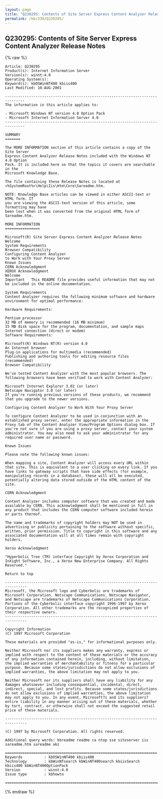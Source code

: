 ```yaml
---
layout: page
title: "Q230295: Contents of Site Server Express Content Analyzer Release Notes"
permalink: /kb/230/Q230295/
---
```


## Q230295: Contents of Site Server Express Content Analyzer Release Notes

{% raw %}

	Article: Q230295
	Product(s): Internet Information Server
	Version(s): winnt:4.0
	Operating System(s): 
	Keyword(s): kbOSWinNT400 kbiis400
	Last Modified: 10-AUG-2001
	
	-------------------------------------------------------------------------------
	The information in this article applies to:
	
	- Microsoft Windows NT version 4.0 Option Pack 
	- Microsoft Internet Information Server 4.0 
	-------------------------------------------------------------------------------
	
	SUMMARY
	=======
	
	The MORE INFORMATION section of this article contains a copy of the Site Server
	Express Content Analyzer Release Notes included with the Windows NT 4.0 Option
	Pack. It is included here so that the topics it covers are searchable in the
	Microsoft Knowledge Base.
	
	The file containing these Release Notes is located at
	<%SystemRoot%>\Help\Iis\Htm\Core\Sareadme.htm.
	
	NOTE: Knowledge Base articles can be viewed in either ASCII-text or HTML form. If
	you are viewing the ASCII-text version of this article, some formatting may have
	been lost when it was converted from the original HTML form of Sareadme.htm.
	
	MORE INFORMATION
	================
	
	Microsoft(R) Site Server Express Content Analyzer Release Notes
	Welcome 
	System Requirements 
	Browser Compatibility 
	Configuring Content Analyzer 
	to Work with Your Proxy Server 
	Known Issues 
	CERN Acknowledgment 
	XEROX Acknowledgment 
	Welcome 
	Important   This README file provides useful information that may not be included in the online documentation. 
	
	System Requirements 
	Content Analyzer requires the following minimum software and hardware environment for optimal performance:
	
	Hardware Requirements:
	
	Pentium processor 
	32 MB of memory is recommended (16 MB minimum) 
	15 MB disk space for the program, documentation, and sample maps 
	Internet connection (direct or modem) 
	Software Requirements:
	
	Microsoft(R) Windows NT(R) version 4.0 
	An Internet browser 
	Plug-in applications for multimedia (recommended) 
	Publishing and authoring tools for editing resource files (recommended) 
	Browser Compatibility
	
	We've tested Content Analyzer with the most popular browsers. The following browsers have been verified to work with Content Analyzer:
	
	Microsoft Internet Explorer 3.02 (or later) 
	Netscape Navigator 3.0 (or later) 
	If you're running previous versions of these products, we recommend that you upgrade to the newer versions. 
	
	Configuring Content Analyzer to Work With Your Proxy Server
	
	To configure Content Analyzer to be used in conjunction with an established proxy server, enter the appropriate information in the Proxy tab of the Content Analyzer View/Program Options dialog box. If you're not sure if you are using a proxy server, contact your system administrator. You may also need to ask your administrator for any required user name or password.
	
	Known Issues
	
	Please note the following known issues:
	
	When mapping a site, Content Analyzer will access every URL within that site. This is equivalent to a user clicking on every link. If you have links to gateway scripts that have side effects (for example, manipulating records in a database), these will all be executed, potentially altering data stored outside of the HTML content of the site. 
	
	CERN Acknowledgment
	
	Content Analyzer includes computer software that was created and made available by CERN. This acknowledgment shall be mentioned in full in any product that includes the CERN computer software included herein or parts thereof.
	
	The name and trademarks of copyright holders may NOT be used in advertising or publicity pertaining to the software without specific, written, prior permission. Title to copyright in this software and any associated documentation will at all times remain with copyright holders. 
	
	Xerox Acknowledgment
	
	"Hyperbolic Tree (TM) interface Copyright by Xerox Corporation and InXight Software, Inc., a Xerox New Enterprise Company. All Rights Reserved."
	
	Return to top
	
	--------------------------------------------------------------------------------
	Microsoft, the Microsoft logo and Cyberbolic are trademarks of Microsoft Corporation. Netscape Communications, Netscape Navigator, and Netscape are trademarks of Netscape Communications Corporation. Portions of the Cyberbolic interface copyright 1996-1997 by Xerox Corporation. All other trademarks are the recognized properties of their respective owners. 
	--------------------------------------------------------------------------------
	
	Copyright Information
	(C) 1997 Microsoft Corporation
	
	These materials are provided "as-is," for informational purposes only.
	
	Neither Microsoft nor its suppliers makes any warranty, express or implied with respect to the content of these materials or the accuracy of any information contained herein, including, without limitation, the implied warranties of merchantability or fitness for a particular purpose. Because some states/jurisdictions do not allow exclusions of implied warranties, the above limitation may not apply to you.
	
	Neither Microsoft nor its suppliers shall have any liability for any damages whatsoever including consequential, incidental, direct, indirect, special, and lost profits. Because some states/jurisdictions do not allow exclusions of implied warranties, the above limitation may not apply to you. In any event, Microsoft?s and its suppliers? entire liability in any manner arising out of these materials, whether by tort, contract, or otherwise shall not exceed the suggested retail price of these materials.
	
	--------------------------------------------------------------------------------
	
	(C) 1997 by Microsoft Corporation. All rights reserved.
	
	Additional query words: kbreadme readme ca ntop sse siteserver iis sareadme.htm sareadme akz
	
	======================================================================
	Keywords          : kbOSWinNT400 kbiis400 
	Technology        : kbWinNTsearch kbWinNT400search kbiisSearch kbiis400 kbWinNT400OptionPack
	Version           : winnt:4.0
	Issue type        : kbhowto
	
	=============================================================================
	

{% endraw %}
